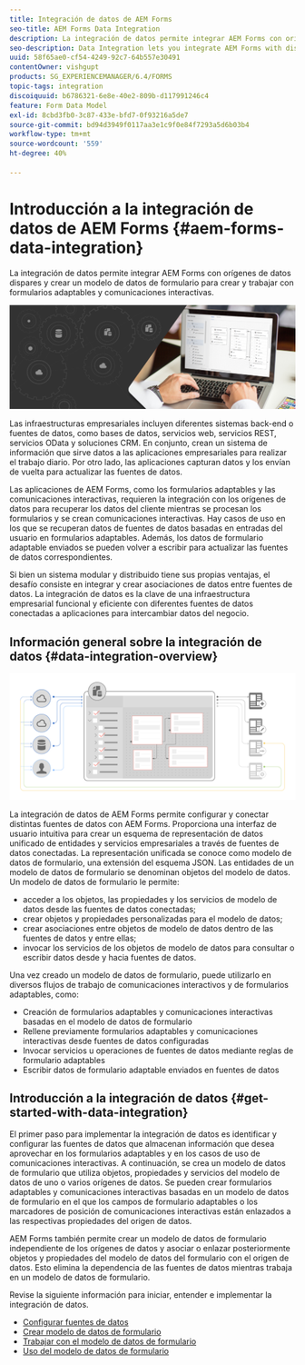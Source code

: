 ```yaml
---
title: Integración de datos de AEM Forms
seo-title: AEM Forms Data Integration
description: La integración de datos permite integrar AEM Forms con orígenes de datos dispares y crear un modelo de datos de formulario para crear y trabajar con formularios adaptables y comunicaciones interactivas.
seo-description: Data Integration lets you integrate AEM Forms with disparate data sources and create form data model to create and work with adaptive forms and interactive communications.
uuid: 58f65ae0-cf54-4249-92c7-64b557e30491
contentOwner: vishgupt
products: SG_EXPERIENCEMANAGER/6.4/FORMS
topic-tags: integration
discoiquuid: b6786321-6e8e-40e2-809b-d117991246c4
feature: Form Data Model
exl-id: 8cbd3fb0-3c87-433e-bfd7-0f93216a5de7
source-git-commit: bd94d3949f0117aa3e1c9f0e84f7293a5d6b03b4
workflow-type: tm+mt
source-wordcount: '559'
ht-degree: 40%

---
```


# Introducción a la integración de datos de AEM Forms {#aem-forms-data-integration}

La integración de datos permite integrar AEM Forms con orígenes de datos dispares y crear un modelo de datos de formulario para crear y trabajar con formularios adaptables y comunicaciones interactivas.

![](do-not-localize/data-integeration.png)

Las infraestructuras empresariales incluyen diferentes sistemas back-end o fuentes de datos, como bases de datos, servicios web, servicios REST, servicios OData y soluciones CRM. En conjunto, crean un sistema de información que sirve datos a las aplicaciones empresariales para realizar el trabajo diario. Por otro lado, las aplicaciones capturan datos y los envían de vuelta para actualizar las fuentes de datos.

Las aplicaciones de AEM Forms, como los formularios adaptables y las comunicaciones interactivas, requieren la integración con los orígenes de datos para recuperar los datos del cliente mientras se procesan los formularios y se crean comunicaciones interactivas. Hay casos de uso en los que se recuperan datos de fuentes de datos basadas en entradas del usuario en formularios adaptables. Además, los datos de formulario adaptable enviados se pueden volver a escribir para actualizar las fuentes de datos correspondientes.

Si bien un sistema modular y distribuido tiene sus propias ventajas, el desafío consiste en integrar y crear asociaciones de datos entre fuentes de datos. La integración de datos es la clave de una infraestructura empresarial funcional y eficiente con diferentes fuentes de datos conectadas a aplicaciones para intercambiar datos del negocio.

## Información general sobre la integración de datos {#data-integration-overview}

![aem-forms-data-integration](assets/aem-forms-data-integeration.png)

La integración de datos de AEM Forms permite configurar y conectar distintas fuentes de datos con AEM Forms. Proporciona una interfaz de usuario intuitiva para crear un esquema de representación de datos unificado de entidades y servicios empresariales a través de fuentes de datos conectadas. La representación unificada se conoce como modelo de datos de formulario, una extensión del esquema JSON. Las entidades de un modelo de datos de formulario se denominan objetos del modelo de datos. Un modelo de datos de formulario le permite:

* acceder a los objetos, las propiedades y los servicios de modelo de datos desde las fuentes de datos conectadas;
* crear objetos y propiedades personalizadas para el modelo de datos;
* crear asociaciones entre objetos de modelo de datos dentro de las fuentes de datos y entre ellas;
* invocar los servicios de los objetos de modelo de datos para consultar o escribir datos desde y hacia fuentes de datos.

Una vez creado un modelo de datos de formulario, puede utilizarlo en diversos flujos de trabajo de comunicaciones interactivos y de formularios adaptables, como:

* Creación de formularios adaptables y comunicaciones interactivas basadas en el modelo de datos de formulario
* Rellene previamente formularios adaptables y comunicaciones interactivas desde fuentes de datos configuradas
* Invocar servicios u operaciones de fuentes de datos mediante reglas de formulario adaptables
* Escribir datos de formulario adaptable enviados en fuentes de datos

## Introducción a la integración de datos {#get-started-with-data-integration}

El primer paso para implementar la integración de datos es identificar y configurar las fuentes de datos que almacenan información que desea aprovechar en los formularios adaptables y en los casos de uso de comunicaciones interactivas. A continuación, se crea un modelo de datos de formulario que utiliza objetos, propiedades y servicios del modelo de datos de uno o varios orígenes de datos. Se pueden crear formularios adaptables y comunicaciones interactivas basadas en un modelo de datos de formulario en el que los campos de formulario adaptables o los marcadores de posición de comunicaciones interactivas están enlazados a las respectivas propiedades del origen de datos.

AEM Forms también permite crear un modelo de datos de formulario independiente de los orígenes de datos y asociar o enlazar posteriormente objetos y propiedades del modelo de datos del formulario con el origen de datos. Esto elimina la dependencia de las fuentes de datos mientras trabaja en un modelo de datos de formulario.

Revise la siguiente información para iniciar, entender e implementar la integración de datos.

* [Configurar fuentes de datos](/help/forms/using/configure-data-sources.md)
* [Crear modelo de datos de formulario](/help/forms/using/create-form-data-models.md)
* [Trabajar con el modelo de datos de formulario](/help/forms/using/work-with-form-data-model.md)
* [Uso del modelo de datos de formulario](/help/forms/using/using-form-data-model.md)
